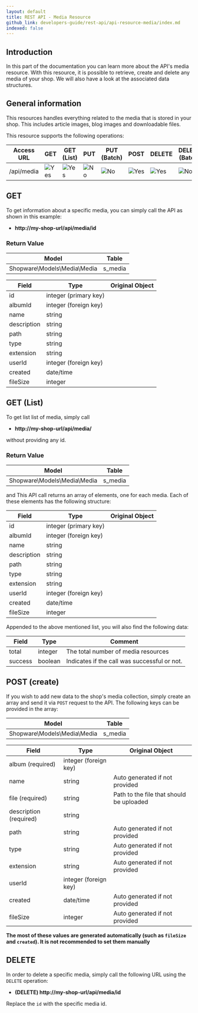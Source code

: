 ```yaml
---
layout: default
title: REST API - Media Resource
github_link: developers-guide/rest-api/api-resource-media/index.md
indexed: false
---
```


## Introduction

In this part of the documentation you can learn more about the API's media resource. With this resource, it is possible to retrieve, create and delete any media of your shop. We will also have a look at the associated data structures.

## General information

This resources handles everything related to the media that is stored in your shop. This includes article images, blog images and downloadable files.

This resource supports the following operations:

|  Access URL                 | GET                   | GET (List)            | PUT                  | PUT (Batch)         | POST                 | DELETE                | DELETE (Batch)      |
|-----------------------------|-----------------------|-----------------------|----------------------|---------------------|----------------------|-----------------------|---------------------|
| /api/media                  | ![Yes](../img/yes.png) | ![Yes](../img/yes.png) | ![No](../img/no.png) | ![No](../img/no.png) | ![Yes](../img/yes.png) | ![Yes](../img/yes.png) | ![No](../img/no.png) |

## GET

To get information about a specific media, you can simply call the API as shown in this example:

* **http://my-shop-url/api/media/id**

### Return Value

| Model                                 | Table                 |
|------------------------------------|-----------------------|
| Shopware\Models\Media\Media        | s_media               |

| Field                 | Type                  | Original Object                                                               |
|-----------------------|-----------------------|-------------------------------------------------------------------------------|
| id                    | integer (primary key) |                                                                                 |
| albumId                | integer (foreign key) |                                                                                 |
| name                   | string                |                                                                                 |
| description            | string                |                                                                                     |
| path                    | string                |                                                                                   |
| type                    | string                |                                                                                 |
| extension             | string                |                                                                                 |
| userId                | integer (foreign key) |                                                                                |
| created                | date/time                |                                                                                |
| fileSize              | integer                |                                                                                |

## GET (List)

To get list list of media, simply call

* **http://my-shop-url/api/media/**

without providing any id.

### Return Value

| Model                                 | Table                 |
|------------------------------------|-----------------------|
| Shopware\Models\Media\Media        | s_media               |
and
This API call returns an array of elements, one for each media. Each of these elements has the following structure:


| Field                 | Type                  | Original Object                                                               |
|-----------------------|-----------------------|-------------------------------------------------------------------------------|
| id                    | integer (primary key) |                                                                                 |
| albumId                | integer (foreign key) |                                                                                 |
| name                   | string                |                                                                                 |
| description            | string                |                                                                                     |
| path                    | string                |                                                                                   |
| type                    | string                |                                                                                 |
| extension             | string                |                                                                                 |
| userId                | integer (foreign key) |                                                                                |
| created                | date/time                |                                                                                |
| fileSize              | integer                |                                                                                |

Appended to the above mentioned list, you will also find the following data:

| Field               | Type                  | Comment                                            |
|---------------------|-----------------------|-------------------------------------------------|
| total                  | integer                  | The total number of media resources          |
| success              | boolean                  | Indicates if the call was successful or not.    |

## POST (create)
If you wish to add new data to the shop's media collection, simply create an array and send it via `POST` request to the API.
The following keys can be provided in the array:

| Model                                 | Table                 |
|------------------------------------|-----------------------|
| Shopware\Models\Media\Media        | s_media               |

| Field                 | Type                  | Original Object                                                               |
|-----------------------|-----------------------|-------------------------------------------------------------------------------|
| album (required)    | integer (foreign key) |                                                                                 |
| name                   | string                | Auto generated if not provided                                                |
| file (required)        | string                | Path to the file that should be uploaded                                        |
| description (required)| string                |                                                                                     |
| path                    | string                | Auto generated if not provided                                                  |
| type                    | string                | Auto generated if not provided                                                |
| extension             | string                | Auto generated if not provided                                                |
| userId                | integer (foreign key) |                                                                                |
| created                | date/time                | Auto generated if not provided                                                |
| fileSize              | integer                | Auto generated if not provided                                                |

**The most of these values are generated automatically (such as `fileSize` and `created`). It is not recommended to set them manually**

## DELETE

In order to delete a specific media, simply call the following URL using the `DELETE` operation:

* **(DELETE) http://my-shop-url/api/media/id**

Replace the `id` with the specific media id.
